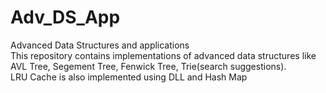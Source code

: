 # Adv_DS_App
Advanced Data Structures and applications </br>
This repository contains implementations of advanced data structures like AVL Tree, Segement Tree, Fenwick Tree, Trie(search suggestions).
<br/> LRU Cache is also implemented using DLL and Hash Map

